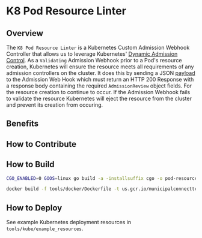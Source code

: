 # K8 Pod Resource Linter

## Overview
The `K8 Pod Resource Linter` is a Kubernetes Custom Admission Webhook Controller that allows us to leverage Kubernetes' [Dynamic Admission Control](https://kubernetes.io/docs/reference/access-authn-authz/extensible-admission-controllers/). As a `Validating` Admission Webhook prior to a Pod's resource creation, Kubernetes will ensure the resource meets all requirements of any admission controllers on the cluster. It does this by sending a JSON [payload](https://kubernetes.io/docs/reference/access-authn-authz/extensible-admission-controllers/#admissionreview-request-0) to the Admission Web Hook which must return an HTTP 200 Response with a response body containing the required `AdmissionReview` object fields. For the resource creation to continue to occur. If the Admission Webhook fails to validate the resource Kubernetes will eject the resource from the cluster and prevent its creation from occuring.

## Benefits

## How to Contribute

## How to Build

```bash
CGO_ENABLED=0 GOOS=linux go build -a -installsuffix cgo -o pod-resource-linter ./cmd/app
```

```bash
docker build -f tools/docker/Dockerfile -t us.gcr.io/municipalconnecttest/pod-resource-linter:v0.0.1 .
```


## How to Deploy

See example Kubernetes deployment resources in `tools/kube/example_resources`.
